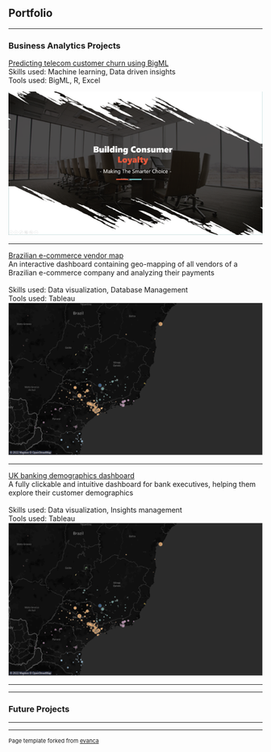## Portfolio

---

### Business Analytics Projects

[Predicting telecom customer churn using BigML](/pdf/bigML1.pdf)
<br>Skills used: Machine learning, Data driven insights
<br>Tools used: BigML, R, Excel

<a href = "/pdf/bigML1.pdf"><img src="images/BigML_1.png?raw=true"/></a>

---
[Brazilian e-commerce vendor map](https://public.tableau.com/app/profile/dhananjay.singh3797/viz/Brazilianecommerce_16646693656190/Sheet1)
<br> An interactive dashboard containing geo-mapping of all vendors of a Brazilian e-commerce company and analyzing their payments
<br><br>Skills used: Data visualization, Database Management
<br>Tools used: Tableau<br>
<a href = "[https://public.tableau.com/app/profile/dhananjay.singh3797](https://public.tableau.com/app/profile/dhananjay.singh3797/viz/Brazilianecommerce_16646693656190/Sheet1)"><img src="images/brazil.png?raw=true" alt="Map of brazilian e commerce vendors"/></a>


---


[UK banking demographics dashboard](https://public.tableau.com/app/profile/dhananjay.singh3797/viz/Ukbankdashbord/Dashboard1)
<br>A fully clickable and intuitive dashboard for bank executives, helping them explore their customer demographics
<br><br>Skills used: Data visualization, Insights management
<br>Tools used: Tableau<br>
<a href = "[https://public.tableau.com/app/profile/dhananjay.singh3797](https://public.tableau.com/app/profile/dhananjay.singh3797/viz/Ukbankdashbord/Dashboard1)"><img src="images/brazil.png?raw=true" alt="Map of brazilian e commerce vendors"/></a>


---


---

### Future Projects


---




---
<p style="font-size:11px">Page template forked from <a href="https://github.com/evanca/quick-portfolio">evanca</a></p>
<!-- Remove above link if you don't want to attibute -->
